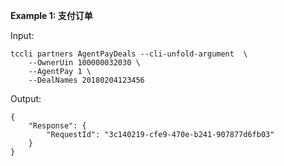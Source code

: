 **Example 1: 支付订单**



Input: 

```
tccli partners AgentPayDeals --cli-unfold-argument  \
    --OwnerUin 100000032030 \
    --AgentPay 1 \
    --DealNames 20180204123456
```

Output: 
```
{
    "Response": {
        "RequestId": "3c140219-cfe9-470e-b241-907877d6fb03"
    }
}
```

